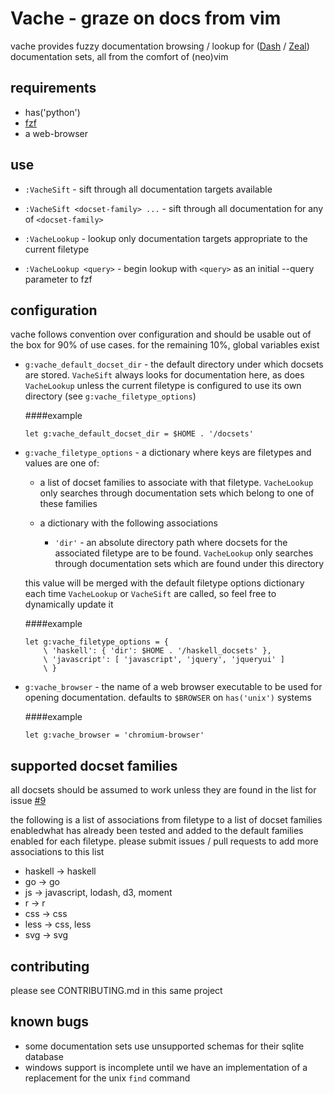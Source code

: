 Vache - graze on docs from vim
==============================================================

vache provides fuzzy documentation browsing / lookup for ([Dash][1] / [Zeal][2])
documentation sets, all from the comfort of (neo)vim


requirements
------------

* has('python')
* [fzf][3]
* a web-browser


use
---

* `:VacheSift` - sift through all documentation targets available

* `:VacheSift <docset-family> ...` - sift through all documentation for any
  of `<docset-family>`

* `:VacheLookup` - lookup only documentation targets appropriate to the
  current filetype

* `:VacheLookup <query>` - begin lookup with `<query>` as an initial --query
  parameter to fzf


configuration
-------------

vache follows convention over configuration and should be usable out of the
box for 90% of use cases. for the remaining 10%, global variables exist

* `g:vache_default_docset_dir` - the default directory under which docsets are
  stored. `VacheSift` always looks for documentation here, as does
  `VacheLookup` unless the current filetype is configured to use its own
  directory (see `g:vache_filetype_options`)

  ####example

      let g:vache_default_docset_dir = $HOME . '/docsets'

* `g:vache_filetype_options` - a dictionary where keys are filetypes and values
  are one of:
  - a list of docset families to associate with that filetype. `VacheLookup`
    only searches through documentation sets which belong to one of these
    families

  - a dictionary with the following associations
    - `'dir'` - an absolute directory path where docsets for the associated
      filetype are to be found. `VacheLookup` only searches through
      documentation sets which are found under this directory

  this value will be merged with the default filetype options dictionary each
  time `VacheLookup` or `VacheSift` are called, so feel free to dynamically
  update it

  ####example

      let g:vache_filetype_options = {
          \ 'haskell': { 'dir': $HOME . '/haskell_docsets' },
          \ 'javascript': [ 'javascript', 'jquery', 'jqueryui' ]
          \ }

* `g:vache_browser` - the name of a web browser executable to be used for
  opening documentation. defaults to `$BROWSER` on `has('unix')` systems

  ####example

      let g:vache_browser = 'chromium-browser'


supported docset families
-------------------------

all docsets should be assumed to work unless they are found in the list for
issue [#9][4]

the following is a list of associations from filetype to a list of docset
families enabledwhat has already been tested and added to the default families
enabled for each filetype. please submit issues / pull requests to add more
associations to this list


* haskell -> haskell
* go -> go
* js -> javascript, lodash, d3, moment
* r -> r
* css -> css
* less -> css, less
* svg -> svg


contributing
------------

please see CONTRIBUTING.md in this same project


known bugs
----------

* some documentation sets use unsupported schemas for their sqlite database
* windows support is incomplete until we have an implementation of a replacement
  for the unix `find` command


[1]: https://kapeli.com
[2]: http://zealdocs.org
[3]: https://github.com/junegunn/fzf
[4]: https://github.com/dnhgff/vache/issues/9
